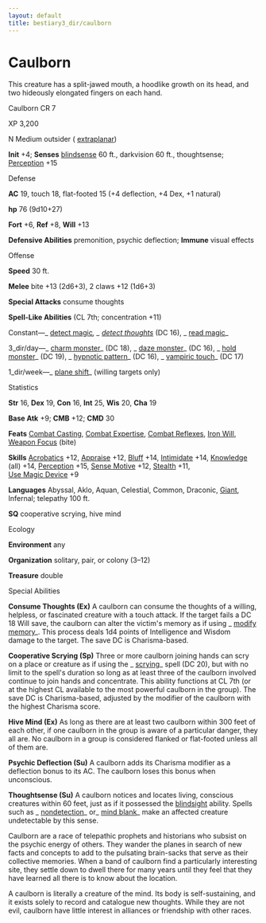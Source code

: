 ```yaml
---
layout: default
title: bestiary3_dir/caulborn
---
```

# Caulborn

This creature has a split-jawed mouth, a hoodlike growth on its head, and two hideously elongated fingers on each hand.

Caulborn CR 7

XP 3,200

N Medium outsider ( [extraplanar](monsters_dir/creatureTypes#_extraplanar-subtype))

**Init** +4; **Senses** [blindsense](monsters_dir/universalMonsterRules#_blindsense) 60 ft., darkvision 60 ft., thoughtsense; [Perception](skills_dir/perception#_perception) +15

Defense

**AC** 19, touch 18, flat-footed 15 (+4 deflection, +4 Dex, +1 natural)

**hp** 76 (9d10+27)

**Fort** +6, **Ref** +8, **Will** +13

**Defensive Abilities** premonition, psychic deflection; **Immune** visual effects

Offense

**Speed** 30 ft.

**Melee** bite +13 (2d6+3), 2 claws +12 (1d6+3)

**Special Attacks** consume thoughts

**Spell-Like Abilities** (CL 7th; concentration +11)

Constant—_ [detect magic](spells_dir/detectMagic#_detect-magic)_, _ [detect thoughts](spells_dir/detectThoughts#_detect-thoughts)_ (DC 16), _ [read magic](spells_dir/readMagic#_read-magic)_

3_dir/day—_ [charm monster](spells_dir/charmMonster#_charm-monster)_ (DC 18), _ [daze monster](spells_dir/dazeMonster#_daze-monster)_ (DC 16), _ [hold monster](spells_dir/holdMonster#_hold-monster)_ (DC 19), _ [hypnotic pattern](spells_dir/hypnoticPattern#_hypnotic-pattern)_ (DC 16), _ [vampiric touch](spells_dir/vampiricTouch#_vampiric-touch)_ (DC 17)

1_dir/week—_ [plane shift](spells_dir/planeShift#_plane-shift)_ (willing targets only)

Statistics

**Str** 16, **Dex** 19, **Con** 16, **Int** 25, **Wis** 20, **Cha** 19

**Base Atk** +9; **CMB** +12; **CMD** 30

**Feats** [Combat Casting](feats#_combat-casting), [Combat Expertise](feats#_combat-expertise), [Combat Reflexes](feats#_combat-reflexes), [Iron Will](feats#_iron-will), [Weapon Focus](feats#_weapon-focus) (bite)

**Skills** [Acrobatics](skills_dir/acrobatics#_acrobatics) +12, [Appraise](skills_dir/appraise#_appraise) +12, [Bluff](skills_dir/bluff#_bluff) +14, [Intimidate](skills_dir/intimidate#_intimidate) +14, [Knowledge](skills_dir/knowledge#_knowledge) (all) +14, [Perception](skills_dir/perception#_perception) +15, [Sense Motive](skills_dir/senseMotive#_sense-motive) +12, [Stealth](skills_dir/stealth#_stealth) +11,   
 [Use Magic Device](skills_dir/useMagicDevice#_use-magic-device) +9

**Languages** Abyssal, Aklo, Aquan, Celestial, Common, Draconic, [Giant](monsters_dir/creatureTypes#_giant-subtype), Infernal; telepathy 100 ft.

**SQ** cooperative scrying, hive mind

Ecology

**Environment** any

**Organization** solitary, pair, or colony (3–12)

**Treasure** double

Special Abilities

**Consume Thoughts (Ex)** A caulborn can consume the thoughts of a willing, helpless, or fascinated creature with a touch attack. If the target fails a DC 18 Will save, the caulborn can alter the victim's memory as if using _ [modify memory](spells_dir/modifyMemory#_modify-memory)_. This process deals 1d4 points of Intelligence and Wisdom damage to the target. The save DC is Charisma-based.

**Cooperative Scrying (Sp)** Three or more caulborn joining hands can scry on a place or creature as if using the _ [scrying](spells_dir/scrying#_scrying)_ spell (DC 20), but with no limit to the spell's duration so long as at least three of the caulborn involved continue to join hands and concentrate. This ability functions at CL 7th (or at the highest CL available to the most powerful caulborn in the group). The save DC is Charisma-based, adjusted by the modifier of the caulborn with the highest Charisma score.

**Hive Mind (Ex)** As long as there are at least two caulborn within 300 feet of each other, if one caulborn in the group is aware of a particular danger, they all are. No caulborn in a group is considered flanked or flat-footed unless all of them are.

**Psychic Deflection (Su)** A caulborn adds its Charisma modifier as a deflection bonus to its AC. The caulborn loses this bonus when unconscious.

**Thoughtsense (Su)** A caulborn notices and locates living, conscious creatures within 60 feet, just as if it possessed the [blindsight](monsters_dir/universalMonsterRules#_blindsight) ability. Spells such as _ [nondetection](spells_dir/nondetection#_nondetection)_ or_ [mind blank](spells_dir/mindBlank#_mind-blank)_ make an affected creature undetectable by this sense.

Caulborn are a race of telepathic prophets and historians who subsist on the psychic energy of others. They wander the planes in search of new facts and concepts to add to the pulsating brain-sacks that serve as their collective memories. When a band of caulborn find a particularly interesting site, they settle down to dwell there for many years until they feel that they have learned all there is to know about the location.

A caulborn is literally a creature of the mind. Its body is self-sustaining, and it exists solely to record and catalogue new thoughts. While they are not evil, caulborn have little interest in alliances or friendship with other races.

